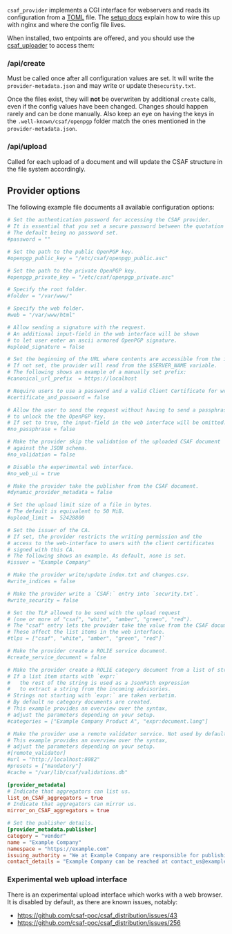 `csaf_provider` implements a CGI interface for webservers
and reads its configuration from a [TOML](https://toml.io/en/) file.
The [setup docs](../README.md#setup-trusted-provider)
explain how to wire this up with nginx and where the config file lives.

When installed, two entpoints are offered,
and you should use the [csaf_uploader](../docs/csaf_uploader)
to access them:

### /api/create

Must be called once after all configuration values are set.
It will write the `provider-metadata.json` and may write
or update the`security.txt`.

Once the files exist, they will **not** be overwriten
by additional `create` calls, even if the config values have been changed.
Changes should happen rarely and can be done manually.
Also keep an eye on having the keys in the `.well-known/csaf/openpgp`
folder match the ones mentioned in the `provider-metadata.json`.

### /api/upload
Called for each upload of a document and will update
the CSAF structure in the file system accordingly.


## Provider options

The following example file documents all available configuration options:

<!-- MARKDOWN-AUTO-DOCS:START (CODE:src=../docs/examples/provider_config.toml) -->
<!-- The below code snippet is automatically added from ../docs/examples/provider_config.toml -->
```toml
# Set the authentication password for accessing the CSAF provider.
# It is essential that you set a secure password between the quotation marks.
# The default being no password set.
#password = ""

# Set the path to the public OpenPGP key.
#openpgp_public_key = "/etc/csaf/openpgp_public.asc"

# Set the path to the private OpenPGP key.
#openpgp_private_key = "/etc/csaf/openpgp_private.asc"

# Specify the root folder.
#folder = "/var/www/"

# Specify the web folder.
#web = "/var/www/html"

# Allow sending a signature with the request.
# An additional input-field in the web interface will be shown
# to let user enter an ascii armored OpenPGP signature.
#upload_signature = false

# Set the beginning of the URL where contents are accessible from the internet.
# If not set, the provider will read from the $SERVER_NAME variable.
# The following shows an example of a manually set prefix:
#canonical_url_prefix  = https://localhost

# Require users to use a password and a valid Client Certificate for write access.
#certificate_and_password = false

# Allow the user to send the request without having to send a passphrase
# to unlock the the OpenPGP key.
# If set to true, the input-field in the web interface will be omitted.
#no_passphrase = false

# Make the provider skip the validation of the uploaded CSAF document
# against the JSON schema.
#no_validation = false

# Disable the experimental web interface.
#no_web_ui = true

# Make the provider take the publisher from the CSAF document.
#dynamic_provider_metadata = false

# Set the upload limit size of a file in bytes.
# The default is equivalent to 50 MiB.
#upload_limit =  52428800

# Set the issuer of the CA.
# If set, the provider restricts the writing permission and the
# access to the web-interface to users with the client certificates
# signed with this CA.
# The following shows an example. As default, none is set.
#issuer = "Example Company"

# Make the provider write/update index.txt and changes.csv.
#write_indices = false

# Make the provider write a `CSAF:` entry into `security.txt`.
#write_security = false

# Set the TLP allowed to be send with the upload request
# (one or more of "csaf", "white", "amber", "green", "red").
# The "csaf" entry lets the provider take the value from the CSAF document.
# These affect the list items in the web interface.
#tlps = ["csaf", "white", "amber", "green", "red"]`

# Make the provider create a ROLIE service document.
#create_service_document = false

# Make the provider create a ROLIE category document from a list of strings.
# If a list item starts with `expr:`
#   the rest of the string is used as a JsonPath expression
#   to extract a string from the incoming advisories.
# Strings not starting with `expr:` are taken verbatim.
# By default no category documents are created.
# This example provides an overview over the syntax,
# adjust the parameters depending on your setup.
#categories = ["Example Company Product A", "expr:document.lang"]

# Make the provider use a remote validator service. Not used by default.
# This example provides an overview over the syntax,
# adjust the parameters depending on your setup.
#[remote_validator]
#url = "http://localhost:8082"
#presets = ["mandatory"]
#cache = "/var/lib/csaf/validations.db"

[provider_metadata]
# Indicate that aggregators can list us.
list_on_CSAF_aggregators = true
# Indicate that aggregators can mirror us.
mirror_on_CSAF_aggregators = true

# Set the publisher details.
[provider_metadata.publisher]
category = "vendor"
name = "Example Company"
namespace = "https://example.com"
issuing_authority = "We at Example Company are responsible for publishing and maintaining Product Y."
contact_details = "Example Company can be reached at contact_us@example.com, or via our website at https://www.example.com/contact."
```
<!-- MARKDOWN-AUTO-DOCS:END -->


### Experimental web upload interface

There is an experimental upload interface which works with a web browser.
It is disabled by default, as there are known issues, notably:
 * https://github.com/csaf-poc/csaf_distribution/issues/43
 * https://github.com/csaf-poc/csaf_distribution/issues/256
